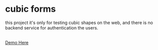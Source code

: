 # cubic forms 
<p> this project it's only for testing cubic shapes on the web, and there is no backend service for authentication the users. </p>
<br/>
<a href="https://cubicforms.netlify.app"/>Demo Here<a/>